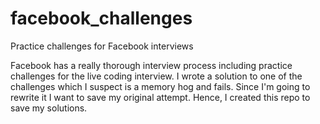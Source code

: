 # facebook_challenges
Practice challenges for Facebook interviews

Facebook has a really thorough interview process including practice
challenges for the live coding interview. I wrote a solution to one of
the challenges which I suspect is a memory hog and fails. Since I'm
going to rewrite it I want to save my original attempt. Hence, I created
this repo to save my solutions.
